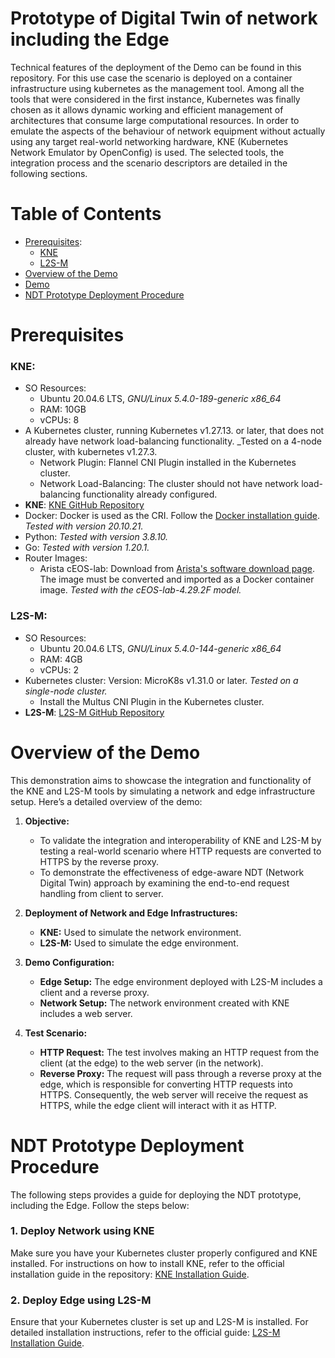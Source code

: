 # Prototype of Digital Twin of network including the Edge

Technical features of the deployment of the Demo can be found in this repository. For this use case the scenario is deployed on a container infrastructure using kubernetes as the management tool. Among all the tools that were considered in the first instance, Kubernetes was finally chosen as it allows dynamic working and efficient management of architectures that consume large computational resources.
In order to emulate the aspects of the behaviour of network equipment without actually using any target real-world networking hardware, KNE (Kubernetes Network Emulator by OpenConfig) is used. The selected tools, the integration process and the scenario descriptors are detailed in the following sections.


# Table of Contents

- [Prerequisites](#prerequisites):
  - [KNE](#kne)
  - [L2S-M](#l2s-m)
- [Overview of the Demo](overview-of-the-Demo)
- [Demo](#demo)
- [ NDT Prototype Deployment Procedure](#ndt-prototype-deployment-procedure)

# Prerequisites

### KNE:
- SO Resources: 
  - Ubuntu 20.04.6 LTS, _GNU/Linux 5.4.0-189-generic x86_64_
  - RAM: 10GB
  - vCPUs: 8
-  A Kubernetes cluster, running Kubernetes v1.27.13. or later, that does not already  have network  load-balancing functionality. _Tested on a 4-node cluster, with kubernetes v1.27.3.
    - Network Plugin: Flannel CNI Plugin installed in the Kubernetes cluster.
    - Network Load-Balancing: The cluster should not have network load-balancing functionality already configured.
- **KNE**: [KNE GitHub Repository](https://github.com/openconfig/kne)
- Docker: Docker is used as the CRI. Follow the [Docker installation guide](https://docs.docker.com/engine/install/). _Tested with version 20.10.21._
- Python: _Tested with version 3.8.10._
- Go: _Tested with version 1.20.1._
- Router Images:
  - Arista cEOS-lab: Download from [Arista's software download page](https://www.arista.com/en/support/software-download). The image must be converted and imported as a Docker container image. _Tested with the cEOS-lab-4.29.2F model._

### L2S-M:

- SO Resources: 
  - Ubuntu 20.04.6 LTS, _GNU/Linux 5.4.0-144-generic x86_64_
  - RAM: 4GB
  - vCPUs: 2
- Kubernetes cluster: Version: MicroK8s v1.31.0 or later. _Tested on a single-node cluster._
    - Install the Multus CNI Plugin in the Kubernetes cluster.
 - **L2S-M**: [L2S-M GitHub Repository](https://github.com/Networks-it-uc3m/L2S-M/tree/main/deployments)


# Overview of the Demo
This demonstration aims to showcase the integration and functionality of the KNE and L2S-M tools by simulating a network and edge infrastructure setup. Here’s a detailed overview of the demo:


1. **Objective:**
    - To validate the integration and interoperability of KNE and L2S-M by testing a real-world scenario where HTTP requests are converted to HTTPS by the reverse proxy.
    - To demonstrate the effectiveness of edge-aware NDT (Network Digital Twin) approach by examining the end-to-end request handling from client to server.
    
2. **Deployment of Network and Edge Infrastructures:**
    - **KNE:** Used to simulate the network environment. 
    - **L2S-M:** Used to simulate the edge environment. 

3. **Demo Configuration:**
    - **Edge Setup:** The edge environment deployed with L2S-M includes a client and a reverse proxy.
    - **Network Setup:** The network environment created with KNE includes a web server.

4. **Test Scenario:**
    - **HTTP Request:** The test involves making an HTTP request from the client (at the edge) to the web server (in the network). 
    - **Reverse Proxy:** The request will pass through a reverse proxy at the edge, which is responsible for converting HTTP requests into HTTPS. Consequently, the web server will receive the request as HTTPS, while the edge client will interact with it as HTTP.



# NDT Prototype Deployment Procedure
The following steps provides a guide for deploying the NDT prototype, including the Edge. Follow the steps below:

### 1. Deploy Network using KNE 
Make sure you have your Kubernetes cluster properly configured and KNE installed. For instructions on how to install KNE, refer to the official installation guide in the repository: [KNE Installation Guide](https://github.com/openconfig/kne/blob/main/docs/setup.md).


### 2. Deploy Edge using L2S-M

Ensure that your Kubernetes cluster is set up and L2S-M is installed. For detailed installation instructions, refer to the official guide: [L2S-M Installation Guide](https://github.com/Networks-it-uc3m/L2S-M/tree/main/deployments).




